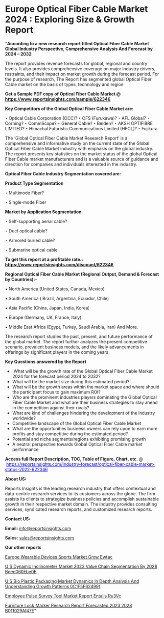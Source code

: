 # Europe Optical Fiber Cable Market 2024 : Exploring Size & Growth Report

"<strong>According to a new research report titled Optical Fiber Cable Market Global Industry Perspective, Comprehensive Analysis And Forecast by 2024 – 2032</strong>

The report provides revenue forecasts for global, regional and country levels. It also provides comprehensive coverage on major industry drivers, restraints, and their impact on market growth during the forecast period. For the purpose of research, The Report has segmented global Optical Fiber Cable market on the basis of types, technology and region

<strong>Get a Sample PDF copy of Optical Fiber Cable Market </strong><strong>@<a href=https://www.reportsinsights.com/sample/622346 style=color:#0000ff;> https://www.reportsinsights.com/sample/622346</a></strong></font>

<strong>Key Competitors of the Global Optical Fiber Cable Market are:</strong>

‣ Optical Cable Corporation (OCC)?
‣ OFS (Furukawa)?
‣ AFL Global?
‣ Corning?
‣ CommScope?
‣ General Cable?
‣ Belden?
‣ AKSH OPTIFIBRE LIMITED?
‣ Himachal Futuristic Communications Limited (HFCL)?
‣ Fujikura

The ‘Global Optical Fiber Cable Market Research Report’ is a comprehensive and informative study on the current state of the Global Optical Fiber Cable Market industry with emphasis on the global industry. The report presents key statistics on the market status of the global Optical Fiber Cable market manufacturers and is a valuable source of guidance and direction for companies and individuals interested in the industry.

<strong>Optical Fiber Cable Industry Segmentation covered are:</strong>

<strong>Product Type Segmentation</strong>

‣    Multimode Fiber?

‣ Single-mode Fiber

<strong>Market by Application Segmentation</strong>

‣   Self-supporting aerial cable?

‣ Duct optical cable?

‣ Armored buried cable?

‣ Submarine optical cable

<strong>To get this report at a profitable rate.: <a href=https://www.reportsinsights.com/discount/622346 style=color:#0000ff;>https://www.reportsinsights.com/discount/622346</a></strong></font>

<strong>Regional Optical Fiber Cable Market (Regional Output, Demand &amp; Forecast by Countries):-</strong>

• North America (United States, Canada, Mexico)

• South America ( Brazil, Argentina, Ecuador, Chile)

• Asia Pacific (China, Japan, India, Korea)

• Europe (Germany, UK, France, Italy)

• Middle East Africa (Egypt, Turkey, Saudi Arabia, Iran) And More.

The research report studies the past, present, and future performance of the global market. The report further analyzes the present competitive scenario, prevalent business models, and the likely advancements in offerings by significant players in the coming years.

<strong>Key Questions answered by the Report</strong>
<ul>
  <li> What will be the growth rate of the Global Optical Fiber Cable Market 2024 for the forecast period 2024 to 2032?</li>
  <li>What will be the market size during this estimated period?</li>
  <li>What will be the growth areas within the market space and where should the participant focus to gain maximum ROI?</li>
  <li>Who are the prominent industries players dominating the Global Optical Fiber Cable Market and what are their business strategies to stay ahead in the competition against their rivals?</li>
  <li>What are kind of challenges hindering the development of the industry worldwide?</li>
  <li>Competitive landscape of the Global Optical Fiber Cable Market</li>
  <li>What are the opportunities business owners can rely upon to earn more profits and stay competitive during the estimated period?</li>
  <li>Potential and niche segments/regions exhibiting promising growth</li>
  <li>A neutral perspective towards Global Optical Fiber Cable market performance</li>
</ul>
<strong>Access full Report Description, TOC, Table of Figure, Chart, etc. </strong>@  <a href=https://reportsinsights.com/industry-forecast/optical-fiber-cable-market-status-2022-622346 style=color:#0000ff;>https://reportsinsights.com/industry-forecast/optical-fiber-cable-market-status-2022-622346</a></font>

<strong><strong>About US</strong>:</strong>

Reports Insights is the leading research industry that offers contextual and data-centric research services to its customers across the globe. The firm assists its clients to strategize business policies and accomplish sustainable growth in their respective market domain. The industry provides consulting services, syndicated research reports, and customized research reports.

<strong>Contact US:</strong>

<p class=""""><b>Email:</b> <a href=mailto:info@reportsinsights.com>info@reportsinsights.com</a></p>
<p class=""""><b>Sales:</b> <a href=mailto:sales@reportsinsights.com>sales@reportsinsights.com</a></p>

<strong>Our other reports</strong>

<a href=https://www.linkedin.com/pulse/europe-wearable-devices-sports-market-grow-ewtac/>Europe Wearable Devices Sports Market Grow Ewtac</a>

<a href=https://medium.com/@swatiga40/u-s-dynamic-inclinometer-market-2023-value-chain-segmentation-by-2028-beee060ebe0e>U S Dynamic Inclinometer Market 2023 Value Chain Segmentation By 2028 Beee060Ebe0E</a>

<a href=https://medium.com/@amanmandal1286/u-s-bio-plastic-packaging-market-dynamics-in-depth-analysis-and-understanding-growth-patterns-0c1f5f624991>U S Bio Plastic Packaging Market Dynamics In Depth Analysis And Understanding Growth Patterns 0C1F5F624991</a>

<a href=https://www.linkedin.com/pulse/employee-pulse-survey-tool-market-report-entails-ru3vc/>Employee Pulse Survey Tool Market Report Entails Ru3Vc</a>

<a href=https://medium.com/@achalwankhede15/furniture-lock-marker-research-report-forecasted-2023-2028-b011029af47e>Furniture Lock Marker Research Report Forecasted 2023 2028 B011029Af47E</a>"
